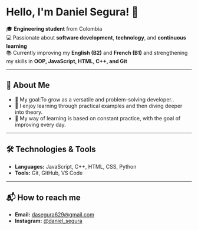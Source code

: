 # Hello, I'm Daniel Segura! 👋

🎓 **Engineering student** from Colombia  
💻 Passionate about **software development**, **technology**, and **continuous learning**  
📚 Currently improving my **English (B2)** and **French (B1)** and strengthening my skills in **OOP, JavaScript, HTML, C++, and Git**  

---

## 🌟 About Me

- 🎯 My goal:To grow as a versatile and problem-solving developer..  
- 📘 I enjoy learning through practical examples and then diving deeper into theory.  
- 🚀 My way of learning is based on constant practice, with the goal of improving every day.  

---

## 🛠️ Technologies & Tools

- **Languages:** JavaScript, C++, HTML, CSS, Python  
- **Tools:** Git, GitHub, VS Code  

---

## 📬 How to reach me

- **Email:** dasegura629@gmail.com  
- **Instagram:** [@daniel_segura](https://instagram.com/daniel_segura)  
